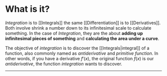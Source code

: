 # What is it?

*Integration* is to [[Integrals]] the same [[Differentiation]] is to [[Derivatives]]. Both involve shrink a number down to its infinitesimal scale to calculate something. In the case of *Integration*, they are the about **adding up infinitesimal pieces of something** and **calculating the area under a curve**.

The objective of *integration* is to discover the [[Integrals|integral]] of a function, also commonly named as *antiderivative* and *primitive function*. In other words, if you have a derivative $f'(x)$, the original function $f(x)$ is our *antiderivative*, the function *integration* wants to discover.
___
#